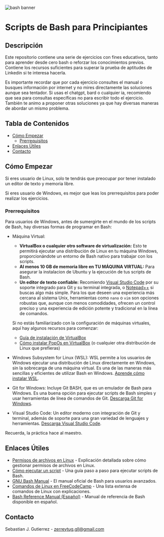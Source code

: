 ![bash banner](https://github.com/ZerreMC/Basics-Scripts/assets/69958471/5af9bb15-50cd-4c66-bc2a-dfee8f671cc7)
# Scripts de Bash para Principiantes

## Descripción
Este repositorio contiene una serie de ejercicios con fines educativos, tanto para aprender desde cero bash o reforzar los conocimientos previos. Contiene los recursos suficientes para superar la prueba de aptitudes de Linkedin si te interesa hacerla.

Es importante recordar que por cada ejercicio consultes el manual o busques información por internet y no mires directamente las soluciones aunque sea tentador. Si usas el chatgpt, bard o cualquier ia, recomiendo que sea para consultas específicas no para escribir todo el ejercicio. También te animo a proponer otras soluciones ya que hay diversas maneras de abordar un mismo problema.


## Tabla de Contenidos
- [Cómo Empezar](#cómo-empezar)
  - [Prerrequisitos](#prerrequisitos)
- [Enlaces Útiles](#enlaces-útiles)
- [Contacto](#contacto)


## Cómo Empezar
Si eres usuario de Linux, solo te tendrás que preocupar por tener instalado un editor de texto y memoria libre.

Si eres usuario de Windows, es mejor que leas los prerrequisitos para poder realizar los ejercicios.


### Prerrequisitos
Para usuarios de Windows, antes de sumergirte en el mundo de los scripts de Bash, hay diversas formas de programar en Bash:

* Máquina Virtual:
  - **VirtualBox o cualquier otro software de virtualización:** Esto te permitirá ejecutar una distribución de Linux en tu máquina Windows, proporcionándote un entorno de Bash nativo para trabajar con los scripts.
  - **Al menos 10 GB de memoria libre en TU MÁQUINA VIRTUAL:** Para asegurar la instalacion de Ubuntu y la ejecución de tus scripts de Bash.
  - **Un editor de texto confiable:** Recomiendo [Visual Studio Code](https://code.visualstudio.com/) por su soporte integrado para Git y su terminal integrada, o [Notepad++](https://notepad-plus-plus.org/) si buscas algo más       simple. Para los que deseen una experiencia más cercana al sistema Unix, herramientas como `nano` o `vim` son opciones robustas que, aunque con menos comodidades, ofrecen un control preciso y una experiencia de edición potente y tradicional en la línea de comandos.

  Si no estás familiarizado con la configuración de máquinas virtuales, aquí hay algunos recursos para comenzar:
    - [Guía de instalación de VirtualBox](https://es.wikihow.com/instalar-VirtualBox)
    - [Cómo instalar PopOs en VirtualBox](https://linux.how2shout.com/how-to-install-pop-os-in-virtualbox-virtual-machine) (o cualquier otra distribución de Linux que prefieras)

* Windows Subsystem for Linux (WSL): WSL permite a los usuarios de Windows ejecutar una distribución de Linux directamente en Windows, sin la sobrecarga de una máquina virtual. Es una de las maneras más sencillas y eficientes de utilizar Bash en Windows. [Aprende cómo instalar WSL](https://docs.microsoft.com/en-us/windows/wsl/install).

* Git for Windows: Incluye Git BASH, que es un emulador de Bash para Windows. Es una buena opción para ejecutar scripts de Bash simples y usar herramientas de línea de comandos de Git. [Descarga Git for Windows](https://gitforwindows.org).

* Visual Studio Code: Un editor moderno con integración de Git y terminal, además de soporte para una gran variedad de lenguajes y herramientas. [Descarga Visual Studio Code](https://code.visualstudio.com).

Recuerda, la práctica hace al maestro.


## Enlaces Útiles
- [Permisos de archivos en Linux](https://itsfoss.com/es/permisos-de-archivos-en-linux/) - Explicación detallada sobre cómo gestionar permisos de archivos en Linux.
- [Cómo ejecutar un script](https://itsfoss.com/es/ejecutando-bash-script/) - Una guía paso a paso para ejecutar scripts de Bash.
- [GNU Bash Manual](https://www.gnu.org/software/bash/manual/bash.html) - El manual oficial de Bash para usuarios avanzados.
- [Comandos de Linux en FreeCodeCamp](https://www.freecodecamp.org/espanol/news/comandos-de-linux/) - Una lista extensa de comandos de Linux con explicaciones.
- [Bash Reference Manual (Español)](https://dirac.df.uba.ar/_media/bashref.es.pdf) - Manual de referencia de Bash disponible en español.


## Contacto
Sebastian J. Gutierrez - zerreytug.gll@gmail.com
